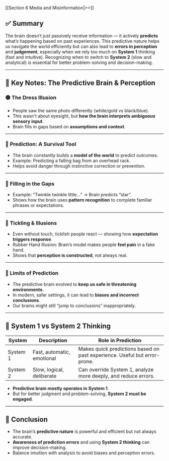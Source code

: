 [[Section 6 Media and Misinformation|>>]]
## ✅ **Summary**

The brain doesn’t just passively receive information — it actively **predicts** what’s happening based on past experiences. This predictive nature helps us navigate the world efficiently but can also lead to **errors in perception** and **judgement**, especially when we rely too much on **System 1** thinking (fast and intuitive). Recognizing when to switch to **System 2** (slow and analytical) is essential for better problem-solving and decision-making.

---

## 🧠 Key Notes: The Predictive Brain & Perception

### 🟡 **The Dress Illusion**

- People saw the same photo differently (white/gold vs black/blue).
- This wasn't about eyesight, but **how the brain interprets ambiguous sensory input**.
- Brain fills in gaps based on **assumptions and context**.

---

### 🔵 **Prediction: A Survival Tool**

- The brain constantly builds a **model of the world** to predict outcomes.
- Example: Predicting a falling bag from an overhead rack.
- Helps avoid danger through instinctive correction or prevention.

---

### 🌟 **Filling in the Gaps**

- Example: “Twinkle twinkle little…” → Brain predicts “star”.
- Shows how the brain uses **pattern recognition** to complete familiar phrases or expectations.

---

### 🤭 **Tickling & Illusions**

- Even without touch, ticklish people react — showing how **expectation triggers response**.
- Rubber Hand Illusion: Brain’s model makes people **feel pain** in a fake hand.
- Shows that **perception is constructed**, not always real.

---

### 🔴 **Limits of Prediction**

- The predictive brain evolved to **keep us safe in threatening environments**.
- In modern, safer settings, it can lead to **biases and incorrect conclusions**.
- Our brains might still “jump to conclusions” inappropriately.

---

## 🧠 System 1 vs System 2 Thinking

|System|Description|Role in Prediction|
|---|---|---|
|System 1|Fast, automatic, emotional|Makes quick predictions based on past experience. Useful but error-prone.|
|System 2|Slow, logical, deliberate|Can override System 1, analyze more deeply, and reduce errors.|

- **Predictive brain mostly operates in System 1**.
- But for better judgment and problem-solving, **System 2 must be engaged**.

---

## 📝 Conclusion

- The brain’s **predictive nature** is powerful and efficient but not always accurate.
- **Awareness of prediction errors** and using **System 2 thinking** can improve decision-making.
- Balance intuition with analysis to avoid biases and perception errors.